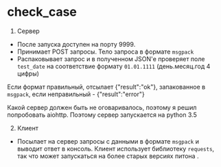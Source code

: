 # check_case
1. Сервер

+ После запуска доступен на порту 9999.
+ Принимает POST запросы. Тело запроса в формате `msgpack`
+ Распаковывает запрос и в полученном JSON'е проверяет поле `test_date` на соответствие формату `01.01.1111` (день.месяц.год 4 цифры)

Если формат правильный, отсылает {"result":"ok"}, запакованное в `msgpack`, если неправильный - {"result":"error"}

Какой сервер должен быть не оговаривалось, поэтому я решил попробовать aiohttp.
Поэтому сервер запускается на python 3.5

2. Клиент

+ Посылает на сервер запросы с данными в формате `msgpack` и выводит ответ в консоль.
Клиент использует библиотеку `requests`, так что может запускаться на более старых версиях питона .

